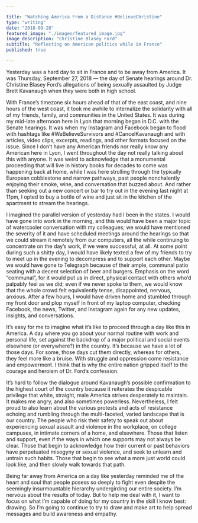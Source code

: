 ```yaml
---

title: "Watching America From a Distance #BelieveChristine"
type: "writing"
date: "2018-09-28"
featured_image: "./images/featured_image.jpg"
image_description: "Christine Blasey Ford"
subtitle: "Reflecting on American politics while in France"
published: true

---
```


Yesterday was a hard day to sit in France and to be away from America. It was
Thursday, September 27, 2018 — the day of Senate  hearings around Dr. Christine
Blasey Ford’s allegations of being sexually assaulted by Judge Brett Kavanaugh
when they were both in high school.

With France’s timezone six hours ahead of that of the east coast, and nine
hours of the west coast, it took me awhile to internalize the solidarity with
all of my friends, family, and communities in the United States. It was during
my mid-late afternoon here in Lyon that morning began in D.C. with the Senate
hearings. It was when my Instagram and Facebook began to flood with hashtags
like #WeBelieveSurvivors and #CancelKavanaugh and with articles, video clips,
excerpts, readings, and other formats focused on the issue. Since I don’t have
any American friends nor really know any American here in Lyon, I went
throughout the day not really talking about this with anyone. It was weird to
acknowledge that a monumental proceeding that will live in history books for
decades to come was happening back at home, while I was here strolling through
the typically European cobblestone and narrow pathways, past people
nonchalently enjoying their smoke, wine, and conversation that buzzed about.
And rather than seeking out a new concert or bar to try out in the evening last
night at 11pm, I opted to buy a bottle of wine and just sit in the kitchen of
the apartment to stream the hearings.

I imagined the parallel version of yesterday had I been in the states. I would
have gone into work in the morning, and this would have been a major topic of
watercooler conversation with my colleagues; we would have mentioned the
severity of it and have scheduled meetings around the hearings so that we could
stream it remotely from our computers, all the while continuing to concentrate
on the day’s work, if we were successful, at all.  At some point during such a
shitty day, I would have likely texted a few of my friends to try to meet up in
the evening to decompress and to support each other. Maybe we would have gone
to Telegraph because of their ample, communal patio seating with a decent
selection of beer and burgers. Emphasis on the word “communal”, for it would
put us in direct, physical contact with others who’d palpably feel as we did;
even if we never spoke to them, we would know that the whole crowd felt
equivalently tense, disappointed, nervous, anxious. After a few hours, I would
have driven home and stumbled through my front door and plop myself in front of my laptop
computer, checking Facebook, the news, Twitter, and Instagram again for any new
updates, insights, and conversations.

It’s easy for me to imagine what it’s like to proceed through a day like this
in America. A day where you go about your normal routine with work and personal
life, set against the backdrop of a major political and social events elsewhere
(or everywhere?) in the country. It’s because we have a lot of those days. For
some, those days cut them directly, whereas for others, they feel more like a
bruise. With struggle and oppression come resistance and empowerment. I think
that is why the entire nation gripped itself to the courage and heroism of Dr.
Ford’s confession.

It’s hard to follow the dialogue around Kavanaugh’s possible confirmation to
the highest court of the country because it reiterates the despicable privilege
that white, straight, male America strives desperately to maintain. It makes me
angry, and also sometimes powerless. Nevertheless, I felt proud to also learn
about the various protests and acts of resistance echoing and rumbling through
the multi-faceted, varied landscape that is our country. The people who risk
their safety to speak out about  experiencing sexual assault and violence in
the workplace, on college campuses, in intimate corners of a home, and
elsewhere. Those that listen and support, even if the ways in which one
supports may not always be clear. Those that begin to acknowledge how their
current or past behaviors have perpetuated misogyny or sexual violence, and
seek to unlearn and untrain such habits. Those that begin to see what a more
just world could look like, and then slowly walk towards that path.

Being far away from America on a day like yesterday reminded me of the heart
and soul that people posess so deeply to fight even despite the seemingly
insurmountable hierarchy undergirding our entire society. I’m nervous about the
results of today. But to help me deal with it, I want to focus on what I’m
capable of doing for my country in the skill I know best: drawing. So I’m going
to continue to try to draw and make art to help spread messages and build
awareness and empathy.
